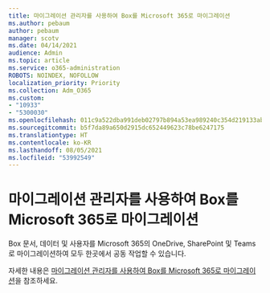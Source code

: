 ```yaml
---
title: 마이그레이션 관리자를 사용하여 Box를 Microsoft 365로 마이그레이션
ms.author: pebaum
author: pebaum
manager: scotv
ms.date: 04/14/2021
audience: Admin
ms.topic: article
ms.service: o365-administration
ROBOTS: NOINDEX, NOFOLLOW
localization_priority: Priority
ms.collection: Adm_O365
ms.custom:
- "10933"
- "5300030"
ms.openlocfilehash: 011c9a522dba991deb02797b894a53ea989240c354d219133ab909a2baceb61a
ms.sourcegitcommit: b5f7da89a650d2915dc652449623c78be6247175
ms.translationtype: HT
ms.contentlocale: ko-KR
ms.lasthandoff: 08/05/2021
ms.locfileid: "53992549"
---
```

# <a name="migrate-box-to-microsoft-365-with-migration-manager"></a>마이그레이션 관리자를 사용하여 Box를 Microsoft 365로 마이그레이션

Box 문서, 데이터 및 사용자를 Microsoft 365의 OneDrive, SharePoint 및 Teams로 마이그레이션하여 모두 한곳에서 공동 작업할 수 있습니다.

자세한 내용은 [마이그레이션 관리자를 사용하여 Box를 Microsoft 365로 마이그레이션](https://docs.microsoft.com/sharepointmigration/mm-box-overview)을 참조하세요.